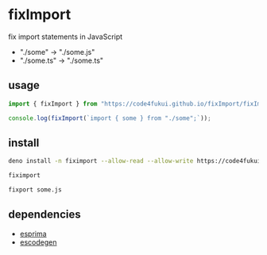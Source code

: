 # fixImport

fix import statements in JavaScript

- "./some" → "./some.js"
- "./some.ts" → "./some.ts"

## usage

```JavaScript
import { fixImport } from "https://code4fukui.github.io/fixImport/fixImport.js";

console.log(fixImport(`import { some } from "./some";`));
```

## install

```sh
deno install -n fiximport --allow-read --allow-write https://code4fukui.github.io/fixImport/cli.js
```

```sh
fiximport
```

```sh
fixport some.js
```

## dependencies

- [esprima](https://github.com/code4fukui/esprima/)
- [escodegen](https://github.com/code4fukui/escodegen/)
